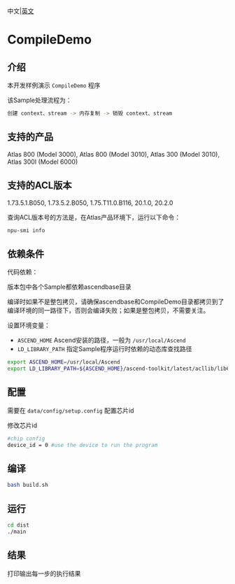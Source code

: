 中文|[英文](README.md)
# CompileDemo

## 介绍

本开发样例演示 `CompileDemo` 程序

该Sample处理流程为：
```bash
创建 context、stream -> 内存复制 -> 销毁 context、stream
```

## 支持的产品

Atlas 800 (Model 3000), Atlas 800 (Model 3010), Atlas 300 (Model 3010), Atlas 300I (Model 6000)

## 支持的ACL版本

1.73.5.1.B050, 1.73.5.2.B050, 1.75.T11.0.B116, 20.1.0, 20.2.0

查询ACL版本号的方法是，在Atlas产品环境下，运行以下命令：
```bash
npu-smi info
```

## 依赖条件

代码依赖：

版本包中各个Sample都依赖ascendbase目录

编译时如果不是整包拷贝，请确保ascendbase和CompileDemo目录都拷贝到了编译环境的同一路径下，否则会编译失败；如果是整包拷贝，不需要关注。


设置环境变量：
*  `ASCEND_HOME`      Ascend安装的路径，一般为 `/usr/local/Ascend`
*  `LD_LIBRARY_PATH`  指定Sample程序运行时依赖的动态库查找路径

```bash
export ASCEND_HOME=/usr/local/Ascend
export LD_LIBRARY_PATH=${ASCEND_HOME}/ascend-toolkit/latest/acllib/lib64:$LD_LIBRARY_PATH
```

## 配置

需要在 `data/config/setup.config` 配置芯片id

修改芯片id
```bash
#chip config
device_id = 0 #use the device to run the program
```

## 编译
```bash
bash build.sh
```

## 运行
```bash
cd dist
./main
```

## 结果

打印输出每一步的执行结果
